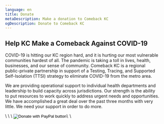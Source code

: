 ```yaml
---
language: en
title: Donate
metaDescription: Make a donation to Comeback KC
ogDescription: Donate to Comeback KC
---
```

## Help KC Make a Comeback Against COVID-19

COVID-19 is hitting our KC region hard, and it is hurting our most vulnerable communities hardest of all. The pandemic is taking a toll in lives, health, businesses, and our sense of community. Comeback KC is a regional public-private partnership in support of a Testing, Tracing, and Supported Self-Isolation (TTSI) strategy to eliminate COVID-19 from the metro area.

We are providing operational support to individual health departments and leadership to build capacity across jurisdictions. Our strength is the ability to put resources to work quickly to address urgent needs and opportunities. We have accomplished a great deal over the past three months with very little. We need your support in order to do more.

<form action="[https://www.paypal.​com/cgi-bin/webscr](https://www.paypal.com/cgi-bin/webscr)" method="post" target="_top">\
<input type="hidden" name="cmd" value="_s-xclick" />\
<input type="hidden" name="hosted_button_id" value="DR5W9GMGCJ8G4" />\
<input type="image" src="[https://www.​paypalobjects.com/en_US/i/btn/​btn_donateCC_LG.gif](https://www.paypalobjects.com/en_US/i/btn/btn_donateCC_LG.gif)" border="0" name="submit" title="PayPal - The safer, easier way to pay online!" alt="Donate with PayPal button" />\
<img alt="" border="0" src="[https://www.paypal.com/​en_US/i/scr/pixel.gif](https://www.paypal.com/en_US/i/scr/pixel.gif)" width="1" height="1" />\
</form>